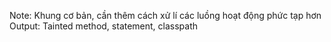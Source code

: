 Note: Khung cơ bản, cần thêm cách xử lí các luồng hoạt động phức tạp hơn
Output: Tainted method, statement, classpath

